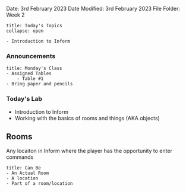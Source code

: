 Date: 3rd February 2023
Date Modified: 3rd February 2023
File Folder: Week 2

```ad-abstract
title: Today's Topics
collapse: open

- Introduction to Inform

```

### Announcements

```ad-tip
title: Monday's Class
- Assigned Tables
	- Table #1
- Bring paper and pencils
```

### Today's Lab

- Introduction to Inform
- Working with the basics of rooms and things (AKA objects)

## Rooms

Any locaiton in Inform where the player has the opportunity to enter commands

```ad-example
title: Can Be
- An Actual Room
- A location
- Part of a room/location
```

